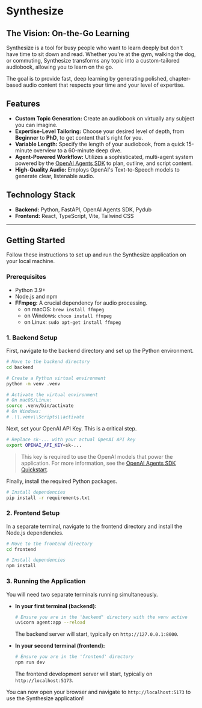 # Synthesize

## The Vision: On-the-Go Learning

Synthesize is a tool for busy people who want to learn deeply but don't have time to sit down and read. Whether you're at the gym, walking the dog, or commuting, Synthesize transforms any topic into a custom-tailored audiobook, allowing you to learn on the go.

The goal is to provide fast, deep learning by generating polished, chapter-based audio content that respects your time and your level of expertise.

## Features

- **Custom Topic Generation:** Create an audiobook on virtually any subject you can imagine.
- **Expertise-Level Tailoring:** Choose your desired level of depth, from **Beginner** to **PhD**, to get content that's right for you.
- **Variable Length:** Specify the length of your audiobook, from a quick 15-minute overview to a 60-minute deep dive.
- **Agent-Powered Workflow:** Utilizes a sophisticated, multi-agent system powered by the [OpenAI Agents SDK](https://openai.github.io/openai-agents-python/quickstart/) to plan, outline, and script content.
- **High-Quality Audio:** Employs OpenAI's Text-to-Speech models to generate clear, listenable audio.

## Technology Stack

- **Backend:** Python, FastAPI, OpenAI Agents SDK, Pydub
- **Frontend:** React, TypeScript, Vite, Tailwind CSS

---

## Getting Started

Follow these instructions to set up and run the Synthesize application on your local machine.

### Prerequisites

- Python 3.9+
- Node.js and npm
- **FFmpeg:** A crucial dependency for audio processing.
  - on macOS: `brew install ffmpeg`
  - on Windows: `choco install ffmpeg`
  - on Linux: `sudo apt-get install ffmpeg`

### 1. Backend Setup

First, navigate to the backend directory and set up the Python environment.

```bash
# Move to the backend directory
cd backend

# Create a Python virtual environment
python -m venv .venv

# Activate the virtual environment
# On macOS/Linux:
source .venv/bin/activate
# On Windows:
# .\\.venv\\Scripts\\activate
```

Next, set your OpenAI API Key. This is a critical step.

```bash
# Replace sk-... with your actual OpenAI API key
export OPENAI_API_KEY=sk-...
```
> This key is required to use the OpenAI models that power the application. For more information, see the [OpenAI Agents SDK Quickstart](https://openai.github.io/openai-agents-python/quickstart/).

Finally, install the required Python packages.
```bash
# Install dependencies
pip install -r requirements.txt
```

### 2. Frontend Setup

In a separate terminal, navigate to the frontend directory and install the Node.js dependencies.

```bash
# Move to the frontend directory
cd frontend

# Install dependencies
npm install
```

### 3. Running the Application

You will need two separate terminals running simultaneously.

- **In your first terminal (backend):**
  ```bash
  # Ensure you are in the 'backend' directory with the venv active
  uvicorn agent:app --reload
  ```
  The backend server will start, typically on `http://127.0.0.1:8000`.

- **In your second terminal (frontend):**
  ```bash
  # Ensure you are in the 'frontend' directory
  npm run dev
  ```
  The frontend development server will start, typically on `http://localhost:5173`.

You can now open your browser and navigate to `http://localhost:5173` to use the Synthesize application!
